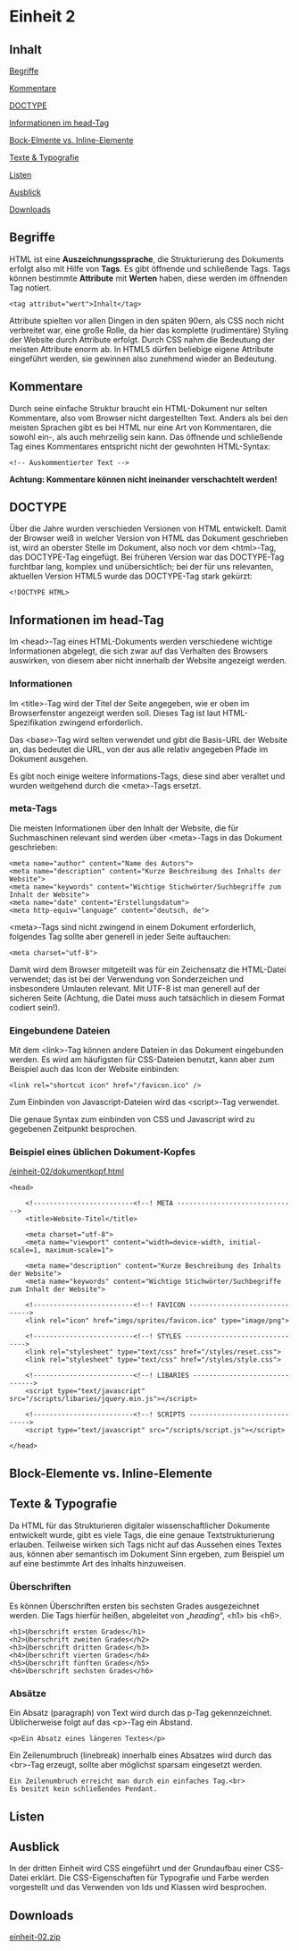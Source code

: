# Einheit 2

## Inhalt

[Begriffe](#begriffe)

[Kommentare](#kommentare)

[DOCTYPE](#doctype)

[Informationen im head-Tag](#informationenimheadtag)

[Bock-Elmente vs. Inline-Elemente](#blockelementevsinlinelemente)

[Texte & Typografie](#texteundtypografie)

[Listen](#listen)

[Ausblick](#ausblick)

[Downloads](#downloads)

## Begriffe

HTML ist eine **Auszeichnungssprache**, die Strukturierung des Dokuments erfolgt also mit Hilfe von **Tags**. Es gibt öffnende und schließende Tags. Tags können bestimmte **Attribute** mit **Werten** haben, diese werden im öffnenden Tag notiert.

```
<tag attribut="wert">Inhalt</tag>
```

Attribute spielten vor allen Dingen in den späten 90ern, als CSS noch nicht verbreitet war, eine große Rolle, da hier das komplette (rudimentäre) Styling der Website durch Attribute erfolgt. Durch CSS nahm die Bedeutung der meisten Attribute enorm ab. In HTML5 dürfen beliebige eigene Attribute eingeführt werden, sie gewinnen also zunehmend wieder an Bedeutung.

## Kommentare

Durch seine einfache Struktur braucht ein HTML-Dokument nur selten Kommentare, also vom Browser nicht dargestellten Text. Anders als bei den meisten Sprachen gibt es bei HTML nur eine Art von Kommentaren, die sowohl ein-, als auch mehrzeilig sein kann. Das öffnende und schließende Tag eines Kommentares entspricht nicht der gewohnten HTML-Syntax:

```
<!-- Auskommentierter Text -->
```

**Achtung: Kommentare können nicht ineinander verschachtelt werden!**

## DOCTYPE

Über die Jahre wurden verschieden Versionen von HTML entwickelt. Damit der Browser weiß in welcher Version von HTML das Dokument geschrieben ist, wird an oberster Stelle im Dokument, also noch vor dem &lt;html&gt;-Tag, das DOCTYPE-Tag eingefügt. Bei früheren Version war das DOCTYPE-Tag furchtbar lang, komplex und unübersichtlich; bei der für uns relevanten, aktuellen Version HTML5 wurde das DOCTYPE-Tag stark gekürzt:

```
<!DOCTYPE HTML>
```

## Informationen im head-Tag

Im &lt;head&gt;-Tag eines HTML-Dokuments werden verschiedene wichtige Informationen abgelegt, die sich zwar auf das Verhalten des Browsers auswirken, von diesem aber nicht innerhalb der Website angezeigt werden.

### Informationen

Im &lt;title&gt;-Tag wird der Titel der Seite angegeben, wie er oben im Browserfenster angezeigt werden soll. Dieses Tag ist laut HTML-Spezifikation zwingend erforderlich.

Das &lt;base&gt;-Tag wird selten verwendet und gibt die Basis-URL der Website an, das bedeutet die URL, von der aus alle relativ angegeben Pfade im Dokument ausgehen.

Es gibt noch einige weitere Informations-Tags, diese sind aber veraltet und wurden weitgehend durch die &lt;meta&gt;-Tags ersetzt.

### meta-Tags

Die meisten Informationen über den Inhalt der Website, die für Suchmaschinen relevant sind werden über &lt;meta&gt;-Tags in das Dokument geschrieben:

```
<meta name="author" content="Name des Autors">
<meta name="description" content="Kurze Beschreibung des Inhalts der Website">
<meta name="keywords" content="Wichtige Stichwörter/Suchbegriffe zum Inhalt der Website">
<meta name="date" content="Erstellungsdatum">
<meta http-equiv="language" content="deutsch, de">
```

&lt;meta&gt;-Tags sind nicht zwingend in einem Dokument erforderlich, folgendes Tag sollte aber generell in jeder Seite auftauchen:

```
<meta charset="utf-8">
```

Damit wird dem Browser mitgeteilt was für ein Zeichensatz die HTML-Datei verwendet; das ist bei der Verwendung von Sonderzeichen und insbesondere Umlauten relevant. Mit UTF-8 ist man generell auf der sicheren Seite (Achtung, die Datei muss auch tatsächlich in diesem Format codiert sein!).

### Eingebundene Dateien

Mit dem &lt;link&gt;-Tag können andere Dateien in das Dokument eingebunden werden. Es wird am häufigsten für CSS-Dateien benutzt, kann aber zum Beispiel auch das Icon der Website einbinden:

```
<link rel="shortcut icon" href="/favicon.ico" />
```

Zum Einbinden von Javascript-Dateien wird das &lt;script&gt;-Tag verwendet.

Die genaue Syntax zum einbinden von CSS und Javascript wird zu gegebenen Zeitpunkt besprochen.

### Beispiel eines üblichen Dokument-Kopfes


[/einheit-02/dokumentkopf.html](dokumentkopf.html)

```
<head>

    <!-------------------------<!--! META ------------------------------>
    <title>Website-Titel</title>

    <meta charset="utf-8">
    <meta name="viewport" content="width=device-width, initial-scale=1, maximum-scale=1">

    <meta name="description" content="Kurze Beschreibung des Inhalts der Website">
    <meta name="keywords" content="Wichtige Stichwörter/Suchbegriffe zum Inhalt der Website">

    <!-------------------------<!--! FAVICON ------------------------------>
    <link rel="icon" href="imgs/sprites/favicon.ico" type="image/png">

    <!-------------------------<!--! STYLES ------------------------------>
    <link rel="stylesheet" type="text/css" href="/styles/reset.css">
    <link rel="stylesheet" type="text/css" href="/styles/style.css">

    <!-------------------------<!--! LIBARIES ------------------------------>
    <script type="text/javascript" src="/scripts/libaries/jquery.min.js"></script>

    <!-------------------------<!--! SCRIPTS ------------------------------>
    <script type="text/javascript" src="/scripts/script.js"></script>

</head>
```

## Block-Elemente vs. Inline-Elemente

## Texte & Typografie

Da HTML für das Strukturieren digitaler wissenschaftlicher Dokumente entwickelt wurde, gibt es viele Tags, die eine genaue Textstrukturierung erlauben. Teilweise wirken sich Tags nicht auf das Aussehen eines Textes aus, können aber semantisch im Dokument Sinn ergeben, zum Beispiel um auf eine bestimmte Art des Inhalts hinzuweisen.

### Überschriften

Es können Überschriften ersten bis sechsten Grades ausgezeichnet werden. Die Tags hierfür heißen, abgeleitet von „_heading_“, &lt;h1&gt; bis &lt;h6&gt;.


```
<h1>Überschrift ersten Grades</h1>
<h2>Überschrift zweiten Grades</h2>
<h3>Überschrift dritten Grades</h3>
<h4>Überschrift vierten Grades</h4>
<h5>Überschrift fünften Grades</h5>
<h6>Überschrift sechsten Grades</h6>
```

### Absätze

Ein Absatz (paragraph) von Text wird durch das p-Tag gekennzeichnet. Üblicherweise folgt auf das &lt;p&gt;-Tag ein Abstand.


```
<p>Ein Absatz eines längeren Textes</p>
```

Ein Zeilenumbruch (linebreak) innerhalb eines Absatzes wird durch das &lt;br&gt;-Tag erzeugt, sollte aber möglichst sparsam eingesetzt werden.

```
Ein Zeilenumbruch erreicht man durch ein einfaches Tag.<br>
Es besitzt kein schließendes Pendant.
```

## Listen

## Ausblick

In der dritten Einheit wird CSS eingeführt und der Grundaufbau einer CSS-Datei erklärt. Die CSS-Eigenschaften für Typografie und Farbe werden vorgestellt und das Verwenden von Ids und Klassen wird besprochen.

## Downloads

[einheit-02.zip](einheit-02.zip)

